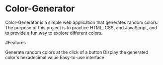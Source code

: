 # Color-Generator

   Color-Generator is a simple web application that generates random colors. 
   The purpose of this project is to practice HTML, CSS, and JavaScript, and to provide a fun way to explore different colors.

#Features

  Generate random colors at the click of a button
  Display the generated color's hexadecimal value
  Easy-to-use interface

